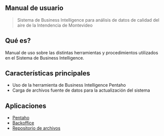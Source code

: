 ## Manual de usuario

> Sistema de Business Intelligence para análisis de datos de calidad del aire de la Intendencia de Montevideo

## Qué es?

Manual de uso sobre las distintas herramientas y procedimientos utilizados en el Sistema de Business Intelligence.

## Características principales

- Uso de la herramienta de Business Intelligence Pentaho
- Carga de archivos fuente de datos para la actualización del sistema

## Aplicaciones

- [Pentaho](http://localhost:8080/pentaho/Login)
- [Backoffice](http://localhost:3001)
- [Repositorio de archivos](http://localhost:8334/files/)